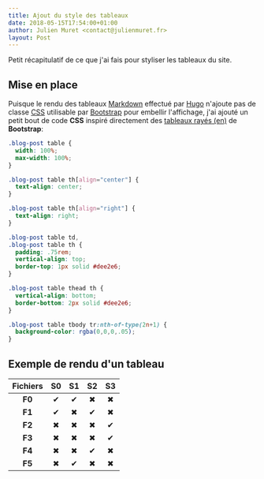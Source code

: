 ```yaml
---
title: Ajout du style des tableaux
date: 2018-05-15T17:54:00+01:00
author: Julien Muret <contact@julienmuret.fr>
layout: Post
---
```


Petit récapitulatif de ce que j'ai fais pour styliser les tableaux du site.

<!-- more -->

## Mise en place

Puisque le rendu des tableaux [Markdown] effectué par [Hugo] n'ajoute pas de
classe [CSS] utilisable par [Bootstrap] pour embellir l'affichage, j'ai ajouté
un petit bout de code __CSS__ inspiré directement des [tableaux rayés (en)] de
__Bootstrap__:

```css
.blog-post table {
  width: 100%;
  max-width: 100%;
}

.blog-post table th[align="center"] {
  text-align: center;
}

.blog-post table th[align="right"] {
  text-align: right;
}

.blog-post table td,
.blog-post table th {
  padding: .75rem;
  vertical-align: top;
  border-top: 1px solid #dee2e6;
}

.blog-post table thead th {
  vertical-align: bottom;
  border-bottom: 2px solid #dee2e6;
}

.blog-post table tbody tr:nth-of-type(2n+1) {
  background-color: rgba(0,0,0,.05);
}
```

## Exemple de rendu d'un tableau

|    Fichiers    |       S0     |       S1     |       S2     |       S3     |
|:--------------:|:------------:|:------------:|:------------:|:------------:|
|    __F0__      |       ✔      |       ✔      |       ✖      |       ✖      |
|    __F1__      |       ✔      |       ✖      |       ✔      |       ✖      |
|    __F2__      |       ✖      |       ✖      |       ✖      |       ✔      |
|    __F3__      |       ✖      |       ✖      |       ✖      |       ✔      |
|    __F4__      |       ✖      |       ✖      |       ✔      |       ✖      |
|    __F5__      |       ✖      |       ✔      |       ✖      |       ✖      |

<!-- Liens -->

[Markdown]: https://fr.wikipedia.org/wiki/Markdown
[Hugo]: https://fr.wikipedia.org/wiki/Hugo_(logiciel)
[CSS]: https://fr.wikipedia.org/wiki/Feuilles_de_style_en_cascade
[Bootstrap]: https://fr.wikipedia.org/wiki/Bootstrap_(framework)
[tableaux rayés (en)]: https://getbootstrap.com/docs/4.0/content/tables/#striped-rows
